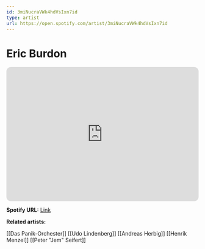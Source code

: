 ```yaml
---
id: 3miNucraVWk4hdVsIxn7id
type: artist
url: https://open.spotify.com/artist/3miNucraVWk4hdVsIxn7id
---
```

# Eric Burdon

<iframe style="border-radius:12px" src="https://open.spotify.com/embed/artist/3miNucraVWk4hdVsIxn7id" width="100%" height="352" frameBorder="0" allowfullscreen="" allow="autoplay; clipboard-write; encrypted-media; fullscreen; picture-in-picture" loading="lazy"></iframe>

**Spotify URL:** [Link](https://open.spotify.com/artist/3miNucraVWk4hdVsIxn7id)

**Related artists:**

[[Das Panik-Orchester]]
[[Udo Lindenberg]]
[[Andreas Herbig]]
[[Henrik Menzel]]
[[Peter "Jem" Seifert]]
